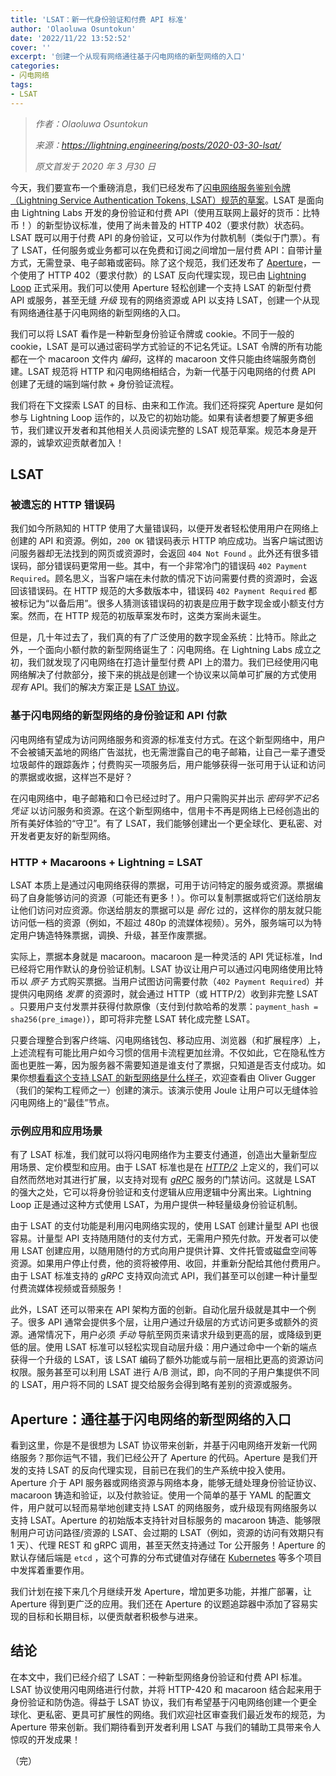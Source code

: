 ```yaml
---
title: 'LSAT：新一代身份验证和付费 API 标准'
author: 'Olaoluwa Osuntokun'
date: '2022/11/22 13:52:52'
cover: ''
excerpt: '创建一个从现有网络通往基于闪电网络的新型网络的入口'
categories:
- 闪电网络
tags:
- LSAT
---
```



> *作者：Olaoluwa Osuntokun*
>
> *来源：<https://lightning.engineering/posts/2020-03-30-lsat/>*
>
> *原文首发于 2020 年 3 月30 日*



今天，我们要宣布一个重磅消息，我们已经发布了[闪电网络服务鉴别令牌（Lightning Service Authentication Tokens, LSAT）规范的草案](http://lsat.tech/)。LSAT 是面向由 Lightning Labs 开发的身份验证和付费 API（使用互联网上最好的货币：比特币！）的新型协议标准，使用了尚未普及的 HTTP 402（要求付款）状态码。LSAT 既可以用于付费 API 的身份验证，又可以作为付款机制（类似于门票）。有了 LSAT，任何服务或业务都可以在免费和订阅之间增加一层付费 API：自带计量方式，无需登录、电子邮箱或密码。除了这个规范，我们还发布了 [Aperture](https://github.com/lightninglabs/aperture)，一个使用了 HTTP 402（要求付款）的 LSAT 反向代理实现，现已由 [Lightning Loop](https://lightning.engineering/loop) 正式采用。我们可以使用 Aperture 轻松创建一个支持 LSAT 的新型付费 API 或服务，甚至无缝 *升级* 现有的网络资源或 API 以支持 LSAT，创建一个从现有网络通往基于闪电网络的新型网络的入口。

我们可以将 LSAT 看作是一种新型身份验证令牌或 cookie。不同于一般的 cookie，LSAT 是可以通过密码学方式验证的不记名凭证。LSAT 令牌的所有功能都在一个 macaroon 文件内 *编码*，这样的 macaroon 文件只能由终端服务商创建。LSAT 规范将 HTTP 和闪电网络相结合，为新一代基于闪电网络的付费 API 创建了无缝的端到端付款 + 身份验证流程。

我们将在下文探索 LSAT 的目标、由来和工作流。我们还将探究 Aperture 是如何参与 Lightning Loop 运作的，以及它的初始功能。如果有读者想要了解更多细节，我们建议开发者和其他相关人员阅读完整的 LSAT 规范草案。规范本身是开源的，诚挚欢迎贡献者加入！

## LSAT

### 被遗忘的 HTTP 错误码

我们如今所熟知的 HTTP 使用了大量错误码，以便开发者轻松使用用户在网络上创建的 API 和资源。例如，`200 OK` 错误码表示 HTTP 响应成功。当客户端试图访问服务器却无法找到的网页或资源时，会返回 `404 Not Found` 。此外还有很多错误码，部分错误码更常用一些。其中，有一个非常冷门的错误码 `402 Payment Required`。顾名思义，当客户端在未付款的情况下访问需要付费的资源时，会返回该错误码。在 HTTP 规范的大多数版本中，错误码 `402 Payment Required` 都被标记为“以备后用”。很多人猜测该错误码的初衷是应用于数字现金或小额支付方案。然而，在 HTTP 规范的初版草案发布时，这类方案尚未诞生。

但是，几十年过去了，我们真的有了广泛使用的数字现金系统：比特币。除此之外，一个面向小额付款的新型网络诞生了：闪电网络。在 Lightning Labs 成立之初，我们就发现了闪电网络在打造计量型付费 API 上的潜力。我们已经使用闪电网络解决了付款部分，接下来的挑战是创建一个协议来以简单可扩展的方式使用 *现有* API。我们的解决方案正是 [LSAT 协议](https://lsat.tech/)。

### 基于闪电网络的新型网络的身份验证和 API 付款

闪电网络有望成为访问网络服务和资源的标准支付方式。在这个新型网络中，用户不会被铺天盖地的网络广告滋扰，也无需泄露自己的电子邮箱，让自己一辈子遭受垃圾邮件的跟踪轰炸；付费购买一项服务后，用户能够获得一张可用于认证和访问的票据或收据，这样岂不是好？

在闪电网络中，电子邮箱和口令已经过时了。用户只需购买并出示 *密码学不记名凭证* 以访问服务和资源。在这个新型网络中，信用卡不再是网络上已经创造出的所有美好体验的“守卫”。有了 LSAT，我们能够创建出一个更全球化、更私密、对开发者更友好的新型网络。 

### HTTP + Macaroons + Lightning = LSAT

LSAT 本质上是通过闪电网络获得的票据，可用于访问特定的服务或资源。票据编码了自身能够访问的资源（可能还有更多！）。你可以复制票据或将它们送给朋友让他们访问对应资源。你送给朋友的票据可以是 *弱化* 过的，这样你的朋友就只能访问低一档的资源（例如，不超过 480p 的流媒体视频）。另外，服务端可以为特定用户铸造特殊票据，调换、升级，甚至作废票据。

实际上，票据本身就是 macaroon。macaroon 是一种灵活的 API 凭证标准，Ind 已经将它用作默认的身份验证机制。LSAT 协议让用户可以通过闪电网络使用比特币以 *原子* 方式购买票据。当用户试图访问需要付款（`402 Payment Required`）并提供闪电网络 *发票* 的资源时，就会通过 HTTP（或 HTTP/2）收到非完整 LSAT 。只要用户支付发票并获得付款原像（支付到付款哈希的发票：`payment_hash = sha256(pre_image)`），即可将非完整 LSAT 转化成完整 LSAT。

只要合理整合到客户终端、闪电网络钱包、移动应用、浏览器（和扩展程序）上，上述流程有可能比用户如今习惯的信用卡流程更加丝滑。不仅如此，它在隐私性方面也更胜一筹，因为服务器不需要知道是谁支付了票据，只知道是否支付成功。如果你想[看看这个支持 LSAT 的新型网络是什么样子](https://twitter.com/roasbeef/status/1190098624010522624?s=20)，欢迎查看由 Oliver Gugger（我们的架构工程师之一）创建的演示。该演示使用 Joule 让用户可以无缝体验闪电网络上的“最佳”节点。 

### 示例应用和应用场景

有了 LSAT 标准，我们就可以将闪电网络作为主要支付通道，创造出大量新型应用场景、定价模型和应用。由于 LSAT 标准也是在 [*HTTP/2*](https://en.wikipedia.org/wiki/HTTP/2) 上定义的，我们可以自然而然地对其进行扩展，以支持对现有 [*gRPC*](https://grpc.io/) 服务的门禁访问。这就是 LSAT 的强大之处，它可以将身份验证和支付逻辑从应用逻辑中分离出来。Lightning Loop 正是通过这种方式使用 LSAT，为用户提供一种轻量级身份验证机制。

由于 LSAT 的支付功能是利用闪电网络实现的，使用 LSAT 创建计量型 API 也很容易。计量型 API 支持随用随付的支付方式，无需用户预先付款。开发者可以使用 LSAT 创建应用，以随用随付的方式向用户提供计算、文件托管或磁盘空间等资源。如果用户停止付费，他的资将被停用、收回，并重新分配给其他付费用户。由于 LSAT 标准支持的 *gRPC* 支持双向流式 API，我们甚至可以创建一种计量型付费流媒体视频或音频服务！

此外，LSAT 还可以带来在 API 架构方面的创新。自动化层升级就是其中一个例子。很多 API 通常会提供多个层，让用户通过升级层的方式访问更多或额外的资源。通常情况下，用户必须 *手动* 导航至网页来请求升级到更高的层，或降级到更低的层。使用 LSAT 标准可以轻松实现自动层升级：用户通过命中一个新的端点获得一个升级的 LSAT，该 LSAT 编码了额外功能或与前一层相比更高的资源访问权限。服务甚至可以利用 LSAT 进行 A/B 测试，即，向不同的子用户集提供不同的 LSAT，用户将不同的 LSAT 提交给服务会得到略有差别的资源或服务。

## Aperture：通往基于闪电网络的新型网络的入口

看到这里，你是不是很想为 LSAT 协议带来创新，并基于闪电网络开发新一代网络服务？那你运气不错，我们已经公开了 Aperture 的代码。Aperture 是我们开发的支持 LSAT 的反向代理实现，目前已在我们的生产系统中投入使用。Aperture 介于 API 服务器或网络资源与网络本身，能够无缝处理身份验证协议、macaroon 铸造和验证，以及付款验证。使用一个简单的基于 YAML 的配置文件，用户就可以轻而易举地创建支持 LSAT 的网络服务，或升级现有网络服务以支持 LSAT。Aperture 的初始版本支持针对目标服务的 macaroon 铸造、能够限制用户可访问路径/资源的 LSAT、会过期的 LSAT（例如，资源的访问有效期只有 1 天）、代理 REST 和 gRPC 调用，甚至天然支持通过 Tor 公开服务！Aperture 的默认存储后端是 `etcd` ，这个可靠的分布式键值对存储在 [Kubernetes](https://kubernetes.io/) 等多个项目中发挥着重要作用。 

我们计划在接下来几个月继续开发 Aperture，增加更多功能，并推广部署，让 Aperture 得到更广泛的应用。我们还在 Aperture 的议题追踪器中添加了容易实现的目标和长期目标，以便贡献者积极参与进来。

## 结论

在本文中，我们已经介绍了 LSAT：一种新型网络身份验证和付费 API 标准。LSAT 协议使用闪电网络进行付款，并将 HTTP-420 和 macaroon 结合起来用于身份验证和防伪造。得益于 LSAT 协议，我们有希望基于闪电网络创建一个更全球化、更私密、更具可扩展性的网络。我们欢迎社区审查我们最近发布的规范，为 Aperture 带来创新。我们期待看到开发者利用 LSAT 与我们的辅助工具带来令人惊叹的开发成果！

（完）